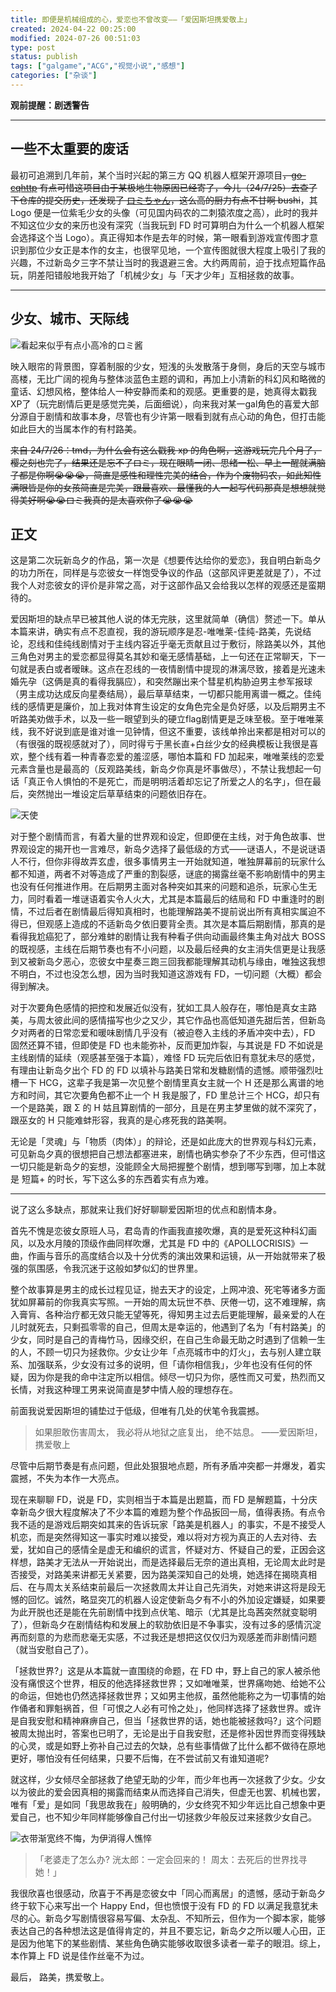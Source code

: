 ```yaml
---
title: 即便是机械组成的心，爱恋也不曾改变——「爱因斯坦携爱敬上」
created: 2024-04-22 00:25:00
modified: 2024-07-26 00:51:03
type: post
status: publish
tags: ["galgame","ACG","视觉小说","感想"]
categories: ["杂谈"]
---
```


**观前提醒：剧透警告**

---

## 一些不太重要的废话

最初可追溯到几年前，某个当时兴起的第三方 QQ 机器人框架开源项目~~，[go-cqhttp](https://github.com/Mrs4s/go-cqhttp) 有点可惜这项目由于某极地生物原因已经寄了，今儿（24/7/25）去查了下仓库的提交历史，还发现了 [ロミちゃん](https://github.com/romichan)，这么高的厨力有点不甘啊 bushi~~，其 Logo 便是一位紫毛少女的头像（可见国内码农的二刺猿浓度之高），此时的我并不知这位少女的来历也没有深究（当我玩到 FD 时可算明白为什么一个机器人框架会选择这个当 Logo）。真正得知本作是去年的时候，第一眼看到游戏宣传图才意识到那位少女正是本作的女主，也很罕见地，一个宣传图就很大程度上吸引了我的兴趣，不过新岛夕三字不禁让当时的我退避三舍。大约两周前，迫于找点短篇作品玩，阴差阳错般地我开始了「机械少女」与「天才少年」互相拯救的故事。

----

## 少女、城市、天际线

![看起来似乎有点小高冷的ロミ酱][1]

映入眼帘的背景图，穿着制服的少女，短浅的头发散落于身侧，身后的天空与城市高楼，无比广阔的视角与整体淡蓝色主题的调和，再加上小清新的科幻风和略微的童话、幻想风格，整体给人一种安静而柔和的观感。更重要的是，她真得太戳我XP了（玩完剧情后更是感觉完美，后面细说），向来我对某一gal角色的喜爱大部分源自于剧情和故事本身，尽管也有少许第一眼看到就有点心动的角色，但打击能如此巨大的当属本作的有村路美。

~~来自 24/7/26：tmd，为什么会有这么戳我 xp 的角色啊，这游戏玩完几个月了，樱之刻也完了，结果还是忘不了ロミ，现在眼睛一闭、思绪一松、早上一醒就满脑子都是你啊😭😭😭，简直是感性和理性完美的结合，作为个废物码农，如此知性满眼皆是你的女孩简直是完美，跟最喜欢、最懂我的人一起写代码那真是想想就觉得美好啊😭😭ロミ我真的是太喜欢你了😭😭😭~~

## 正文

这是第二次玩新岛夕的作品，第一次是《想要传达给你的爱恋》，我自明白新岛夕的功力所在，同样是与恋彼女一样饱受争议的作品（这部风评更差就是了），不过我个人对恋彼女的评价是非常之高，对于这部作品又会给我以怎样的观感还是蛮期待的。

爱因斯坦的缺点早已被其他人说的体无完肤，这里就简单（确信）赘述一下。单从本篇来讲，确实有点不忍直视，我的游玩顺序是忍-唯唯莱-佳纯-路美，先说结论，忍线和佳纯线剧情对于主线内容近乎毫无贡献且过于敷衍，除路美以外，其他三角色对男主的爱恋都显得莫名其妙和毫无感情基础，上一句还在正常聊天，下一句就是表白或者暧昧。这点在忍线的一夜情剧情中提现的淋漓尽致，接着是光速未婚先孕（这俩是真的看得我膈应），和突然蹦出来个彗星机构胁迫男主参军报球（男主成功达成反向星奏结局），最后草草结束，一切都只能用离谱一概之。佳纯线的感情更是廉价，加上我对体育生设定的女角色完全是负好感，以及后期男主不听路美劝做手术，以及一些一眼望到头的硬立flag剧情更是乏味至极。至于唯唯莱线，我不好说到底是谁对谁一见钟情，但这不重要，该线单拎出来都是相对可以的（有很强的既视感就对了），同时得亏于黑长直+白丝少女的经典模板让我很是喜欢，整个线有着一种青春恋爱的羞涩感，哪怕本篇和 FD 加起来，唯唯莱线的恋爱元素含量也是最高的（反观路美线，新岛夕你真是坏事做尽），不禁让我想起一句话「真正令人惧怕的不是死亡，而是明明活着却忘记了所爱之人的名字」，但在最后，突然抛出一堆设定后草草结束的问题依旧存在。

![天使][2]

对于整个剧情而言，有着大量的世界观和设定，但即便在主线，对于角色故事、世界观设定的揭开也一言难尽，新岛夕选择了最低级的方式——谜语人，不是说谜语人不行，但你非得故弄玄虚，很多事情男主一开始就知道，唯独屏幕前的玩家什么都不知道，两者不对等造成了严重的割裂感，谜底的揭露丝毫不影响剧情中的男主也没有任何推进作用。在后期男主面对各种突如其来的问题和追杀，玩家心生无力，同时看着一堆谜语着实令人火大，尤其是本篇最后的结局和 FD 中重逢时的剧情，不过后者在剧情最后得知真相时，也能理解路美不提前说出所有真相实属迫不得已，但观感上造成的不适新岛夕依旧要背全责。其次是本篇后期剧情，那真的是看得我尬癌犯了，部分难蚌的剧情让我有种看子供向动画最终集主角对战大 BOSS 的既视感，主线在后期节奏也有不小问题，以及最后经典的女主消失信更是让我感到又被新岛夕恶心，恋彼女中星奏三跑三回我都能理解其动机与缘由，唯独这我想不明白，不过也没怎么想，因为当时我知道这游戏有 FD，一切问题（大概）都会得到解决。

对于次要角色感情的把控和发展近似没有，犹如工具人般存在，哪怕是真女主路美，与周太彼此间的感情描写也少之又少，其它作品也高低知道先甜后苦，但新岛夕对两者的日常恋爱和暖味剧情几乎没有（被迫卷入主线的矛盾冲突中去），FD 固然还算不错，但即使是 FD 也未能弥补，反而更加炸裂，与其说是 FD 不如说是主线剧情的延续（观感甚至强于本篇），难怪 FD 玩完后依旧有意犹未尽的感觉，有理由让新岛夕出个 FD 的 FD 以填补与路美日常和发糖剧情的遗憾。顺带强烈吐槽一下 HCG，这辈子我是第一次见整个剧情里真女主就一个 H 还是那么离谱的地方和时间，其它次要角色都不止一个 H 我是服了，FD 里总计三个 HCG，却只有一个是路美，跟 Σ 的 H 姑且算剧情的一部分，且是在男主梦里做的就不深究了，跟巫女的 H 只能难蚌形容，我真的是心疼死我的路美啊。

无论是「灵魂」与「物质（肉体）」的辩论，还是如此庞大的世界观与科幻元素，可见新岛夕真的很想把自己想法都塞进来，剧情也确实参杂了不少东西，但可惜这一切只能是新岛夕的妄想，没能顾全大局把握整个剧情，想到哪写到哪，加上本就是 短篇+ 的时长，写下这么多的东西着实有点为难。

---

说了这么多缺点，那就来让我们好好聊聊爱因斯坦的优点和剧情本身。

首先不愧是恋彼女原班人马，君岛青的作画我直接吹爆，真的是爱死这种科幻画风，以及水月陵的顶级作曲同样吹爆，尤其是 FD 中的《APOLLOCRISIS》一曲，作画与音乐的高度结合以及十分优秀的演出效果和运镜，从一开始就带来了极强的氛围感，令我沉迷于这般如梦似幻的世界里。

整个故事算是男主的成长过程见证，抛去天才的设定，上网冲浪、死宅等诸多方面犹如屏幕前的你我真实写照。一开始的周太玩世不恭、厌倦一切，这不难理解，病入膏肓、各种治疗都无效只能无望等死，得知男主过去后更能理解，最亲爱的人在儿时就死去，只剩孤零零的自己，但周太是幸运的，他遇到了名为「有村路美」的少女，同时是自己的青梅竹马，因缘交织，在自己生命最无助之时遇到了信赖一生的人，不顾一切只为拯救你。少女让少年「点亮城市中的灯火」，去与别人建立联系、加强联系，少女没有过多的说明，但「请你相信我」，少年也没有任何的怀疑，因为你是我的命中注定所以相信。倾尽一切只为你，感性而又可爱，热烈而又长情，对我这种理工男来说简直是梦中情人般的理想存在。

前面我说爱因斯坦的铺垫过于低级，但唯有几处的伏笔令我震撼。

> 如果胆敢伤害周太，
> 我必将从地狱之底复出，
> 绝不姑息。
> ——爱因斯坦，携爱敬上

尽管中后期节奏是有点问题，但此处狠狠地点题，所有矛盾冲突都一并爆发，着实震撼，不失为本作一大亮点。

现在来聊聊 FD，说是 FD，实则相当于本篇是出题篇，而 FD 是解题篇，十分庆幸新岛夕很大程度解决了不少本篇的难题为整个作品扳回一局，值得表扬。有点令我不适的是游戏后期突如其来的告诉玩家「路美是机器人」的事实，不是不接受人机恋，而是突然得知这一事实时难以接受，难以将对方视为真正的人去对待、去爱，犹如自己的感情全是虚无和编织的谎言，怀疑对方、怀疑自己的爱，正因会这样想，路美才无法从一开始说出，而是选择最后无奈的道出真相，无论周太此时是否接受，对路美来讲都无关紧要，因为路美深知自己的处境，她选择在揭晓真相后、在与周太关系结束前最后一次拯救周太并让自己先消失，对她来讲这将是段无憾的回忆。诚然，略显突兀的机器人设定使新岛夕有不小的外加设定嫌疑，如果要为此开脱也还是能在先前剧情中找到点伏笔、暗示（尤其是比岛茜突然就变聪明了），但新岛夕在剧情结构和发展上的软肋依旧是不争事实，没有过多的感情沉淀再而刻意的为悲而悲毫无实感，不过我还是想把这仅仅归为观感差而非剧情问题（就当安慰自己了）。

「拯救世界?」这是从本篇就一直围绕的命题，在 FD 中，野上自己的家人被杀他没有痛恨这个世界，相反的他选择拯救世界；又如唯唯莱，世界痛吻她、给她不公的命运，但她也仍然选择拯救世界；又如男主他叔，虽然他能称之为一切事情的始作俑者和罪魁祸首，但「可恨之人必有可怜之处」，他同样选择了拯救世界。或许是自我安慰和精神麻痹自己，但当「拯救世界的话，她也能被拯救吗?」这个问题被周太抛出时，答案也已明了，无论是出于自我安慰，还是修补因世界而变得残缺的心灵，或是如野上弥补自己过去的欠缺，总有些事情做了比什么都不做待在原地更好，哪怕没有任何结果，只要不后悔，在不尝试前又有谁知道呢?

就这样，少女倾尽全部拯救了绝望无助的少年，而少年也再一次拯救了少女。少女以为彼此的爱会因真相的揭露而结束从而选择自己消失，但虚无也罢、机械也罢，唯有「爱」是如同「我思故我在」般明确的，少女终究不知少年远比自己想象中更爱自己，也不知少年同样能够像自己付出一切拯救少年般反过来拯救少女自己。

![衣带渐宽终不悔，为伊消得人憔悴][3]

> 「老婆走了怎么办? 洸太郎：一定会回来的！ 周太：去死后的世界找寻她！」

我很欣喜也很感动，欣喜于不再是恋彼女中「同心而离居」的遗憾，感动于新岛夕终于软下心来写出一个 Happy End，但也愤恨于没有 FD 的 FD 以满足我意犹未尽的心。新岛夕写剧情很容易写偏、太杂乱、不知所云，但作为一个脚本家，能够表达自己的各种想法这是值得肯定的，并且不要忘记，新岛夕之所以暖人心田，正是因为他笔下的某些剧情、某些角色确实能够收取很多读者一辈子的眼泪。综上，本作算上 FD 说是佳作丝毫不为过。

最后，
路美，携爱敬上。

  [1]: https://pic.imgdb.cn/item/666993edd9c307b7e9102850.png
  [2]: https://pic.imgdb.cn/item/66a280bad9c307b7e9b09894.png
  [3]: https://pic.imgdb.cn/item/66a280dad9c307b7e9b0b3f8.png